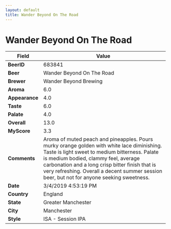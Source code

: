 ```yaml
---
layout: default
title: Wander Beyond On The Road
---
```


# Wander Beyond On The Road

| Field         | Value     |
|---------------|-----------|
| **BeerID** | 683841 |
| **Beer** | Wander Beyond On The Road |
| **Brewer** | Wander Beyond Brewing |
| **Aroma** | 6.0 |
| **Appearance** | 4.0 |
| **Taste** | 6.0 |
| **Palate** | 4.0 |
| **Overall** | 13.0 |
| **MyScore** | 3.3 |
| **Comments** | Aroma of muted peach and pineapples. Pours murky orange golden with white lace diminishing. Taste is light sweet to medium bitterness. Palate is medium bodied, clammy feel, average carbonation and a long crisp bitter finish that is very refreshing. Overall a decent summer session beer, but not for anyone seeking sweetness. |
| **Date** | 3/4/2019 4:53:19 PM |
| **Country** | England |
| **State** | Greater Manchester |
| **City** | Manchester |
| **Style** | ISA - Session IPA |
